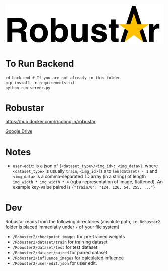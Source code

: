 ![Robustar](logo2.png "Robustar")

# To Run Backend
```
cd back-end # If you are not already in this folder
pip install -r requirements.txt
python run server.py
```


# Robustar

https://hub.docker.com/r/cdonglin/robustar

[Google Drive](https://drive.google.com/drive/folders/1QOP1UGJu2c0OZvTEGZ6FvlbaaiV7ROYb?usp=sharing) 


# Notes

- `user-edit`: is a json of `{<dataset_type>/<img_id>: <img_data>}`, where `<dataset_type>` is usually `train`, `<img_id>` is `0` to `len(dataset) - 1` and `<img_data>` is a comma-separated 1D array (in a string) of length `img_width * img_width * 4` (rgba representation of image, flattened). An example key-value paired is `{"train/0": "124, 126, 54, 255, ..."}`

# Dev 

Robustar reads from the following directories (absolute path, i.e. `Robustar2` folder is placed immediatly under `/` of your file system)

- `/Robuster2/checkpoint_images` for pre-trained weights
- `/Robuster2/dataset/train` for training dataset
- `/Robuster2/dataset/test` for test dataset
- `/Robuster2/dataset/paired` for paired dataset
- `/Robuster2/influence_images` for calculated influence 
- `/Robuster2/user-edit.json` for user edit.
